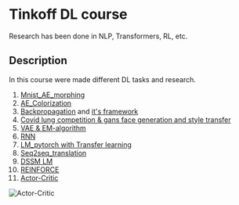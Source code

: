 # Tinkoff DL course
Research has been done in NLP, Transformers, RL, etc.

## Description
In this course were made different DL tasks and research.

1. [Mnist_AE_morphing](https://github.com/v-mk-s/tinkoff-DL-course/blob/master/1-DL%20course/1/o1_1%20hw_mnist_AE_morphing%20(Tinkoff%20DL).ipynb)
2. [AE_Colorization](https://github.com/v-mk-s/tinkoff-DL-course/blob/master/1-DL%20course/2/o2_1%20hw_AE_colorization%20(Tinkoff%20DL).ipynb)
3. [Backpropagation](https://github.com/v-mk-s/tinkoff-DL-course/blob/master/1-DL%20course/3/hw_backprop.ipynb) and [it's framework](https://github.com/v-mk-s/tinkoff-DL-course/blob/master/1-DL%20course/3/hw_framework.ipynb)
6. [Covid lung competition & gans face generation and style transfer](https://github.com/v-mk-s/tinkoff-DL-course/tree/master/1-DL%20course/6%20lungs)
7. [VAE & EM-algorithm](https://github.com/v-mk-s/tinkoff-DL-course/blob/master/1-DL%20course/7/o7_1%20vae_em.ipynb)
9. [RNN](https://github.com/v-mk-s/tinkoff-DL-course/blob/master/1-DL%20course/9/o9_1%20RNN%20v1.ipynb)
10. [LM_pytorch with Transfer learning](https://github.com/v-mk-s/tinkoff-DL-course/tree/master/1-DL%20course/10)
11. [Seq2seq_translation](https://github.com/v-mk-s/tinkoff-DL-course/blob/master/1-DL%20course/11/o11_1%20seq2seq_translation.ipynb)
12. [DSSM LM](https://github.com/v-mk-s/tinkoff-DL-course/blob/master/1-DL%20course/12/o12_1%20DSSM.ipynb)
13. [REINFORCE](https://github.com/v-mk-s/tinkoff-DL-course/blob/master/1-DL%20course/13/o13_1%20Reinforce.ipynb)
14. [Actor-Critic](https://github.com/v-mk-s/tinkoff-DL-course/blob/master/1-DL%20course/14/o14_1%20actor-critic.ipynb)


![Actor-Critic](https://user-images.githubusercontent.com/32800793/155899453-cf738066-5356-4358-a4dd-032204ce8c01.png)

